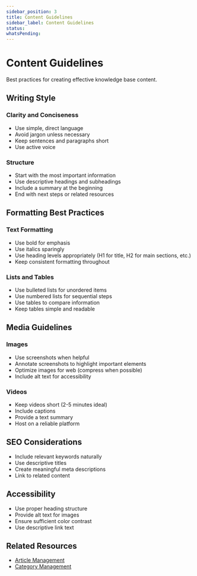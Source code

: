 ```yaml
---
sidebar_position: 3
title: Content Guidelines
sidebar_label: Content Guidelines
status: 
whatsPending: 
---
```


# Content Guidelines

Best practices for creating effective knowledge base content.

## Writing Style

### Clarity and Conciseness
- Use simple, direct language
- Avoid jargon unless necessary
- Keep sentences and paragraphs short
- Use active voice

### Structure
- Start with the most important information
- Use descriptive headings and subheadings
- Include a summary at the beginning
- End with next steps or related resources

## Formatting Best Practices

### Text Formatting
- Use bold for emphasis
- Use italics sparingly
- Use heading levels appropriately (H1 for title, H2 for main sections, etc.)
- Keep consistent formatting throughout

### Lists and Tables
- Use bulleted lists for unordered items
- Use numbered lists for sequential steps
- Use tables to compare information
- Keep tables simple and readable

## Media Guidelines

### Images
- Use screenshots when helpful
- Annotate screenshots to highlight important elements
- Optimize images for web (compress when possible)
- Include alt text for accessibility

### Videos
- Keep videos short (2-5 minutes ideal)
- Include captions
- Provide a text summary
- Host on a reliable platform

## SEO Considerations

- Include relevant keywords naturally
- Use descriptive titles
- Create meaningful meta descriptions
- Link to related content

## Accessibility

- Use proper heading structure
- Provide alt text for images
- Ensure sufficient color contrast
- Use descriptive link text

## Related Resources

- [Article Management](./article-management.md)
- [Category Management](./category-management.md)


